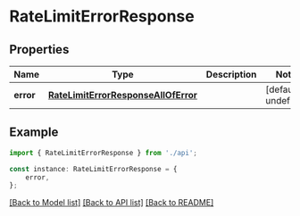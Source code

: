 # RateLimitErrorResponse


## Properties

Name | Type | Description | Notes
------------ | ------------- | ------------- | -------------
**error** | [**RateLimitErrorResponseAllOfError**](RateLimitErrorResponseAllOfError.md) |  | [default to undefined]

## Example

```typescript
import { RateLimitErrorResponse } from './api';

const instance: RateLimitErrorResponse = {
    error,
};
```

[[Back to Model list]](../README.md#documentation-for-models) [[Back to API list]](../README.md#documentation-for-api-endpoints) [[Back to README]](../README.md)
